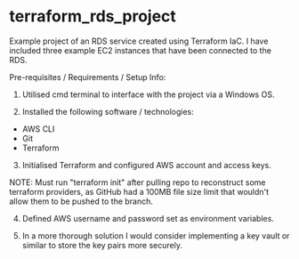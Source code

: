 # terraform_rds_project
Example project of an RDS service created using Terraform IaC.
I have included three example EC2 instances that have been connected to the RDS.

Pre-requisites / Requirements / Setup Info:

1) Utilised cmd terminal to interface with the project via a Windows OS.

2) Installed the following software / technologies:
- AWS CLI
- Git
- Terraform

3) Initialised Terraform and configured AWS account and access keys.
   
NOTE: Must run "terraform init" after pulling repo to reconstruct some terraform providers, as GitHub had a 100MB file size limit that wouldn't allow them to be pushed to the branch.

4) Defined AWS username and password set as environment variables.

5) In a more thorough solution I would consider implementing a key vault or similar to store the key pairs more securely.
